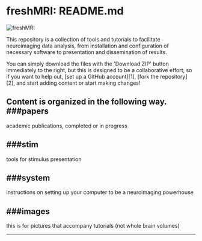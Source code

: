 freshMRI: README.md
==========
![freshMRI](https://github.com/wem3/freshMRI/raw/master/images/freshMRI_stand.png)

This repository is a collection of tools and tutorials to facilitate neuroimaging data analysis, from installation and configuration of necessary software to presentation and dissemination of results.

You can simply download the files with the 'Download ZIP' button immediately to the right, but this is designed to be a collaborative effort, so if you want to help out, [set up a GitHub account][1], [fork the repository][2], and start adding content or start making changes!


Content is organized in the following way.
###papers
---
academic publications, completed or in progress

###stim
---
tools for stimulus presentation

###system
---
instructions on setting up your computer to be a neuroimaging powerhouse

###images
---
this is for pictures that accompany tutorials (not whole brain volumes)


----------
